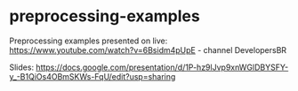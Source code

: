 # preprocessing-examples

Preprocessing examples presented on live: https://www.youtube.com/watch?v=6Bsidm4pUpE - channel DevelopersBR 

Slides: https://docs.google.com/presentation/d/1P-hz9lJvp9xnWGlDBYSFY-y_-B1QiOs4OBmSKWs-FqU/edit?usp=sharing
